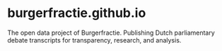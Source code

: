 # burgerfractie.github.io
The open data project of Burgerfractie. Publishing Dutch parliamentary debate transcripts for transparency, research, and analysis.

